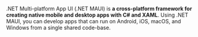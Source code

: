 .NET Multi-platform App UI (.NET MAUI) is **a cross-platform framework for creating native mobile and desktop apps with C# and XAML**. Using .NET MAUI, you can develop apps that can run on Android, iOS, macOS, and Windows from a single shared code-base.